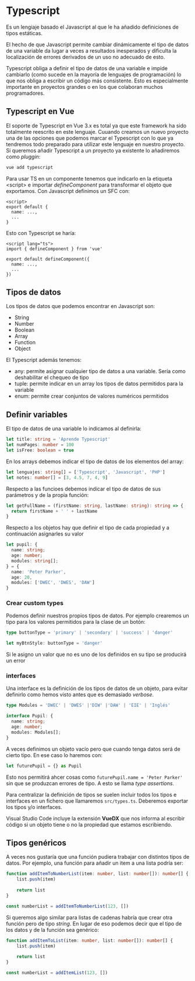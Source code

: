 # Typescript
Es un lengiaje basado el Javascript al que le ha añadido definiciones de tipos estáticas. 

El hecho de que Javascript permite cambiar dinámicamente el tipo de datos de una variable da lugar a veces a resultados inesperados y dificulta la localización de errores derivados de un uso no adecuado de esto.

Typescript obliga a definir el tipo de datos de una variable e impide cambiarlo (como sucede en la mayoría de lenguajes de programación) lo que nos obliga a escribir un código más consistente. Esto es especialmente importante en proyectos grandes o en los que colaboran muchos programadores.

## Typescript en Vue
El soporte de Typescript en Vue 3.x es total ya que este framework ha sido totalmente reescrito en este lenguaje. Cuuando creamos un nuevo proyecto una de las opciones que podemos marcar el Typescript con lo que ya tendremos todo preparado para utilizar este lenguaje en nuestro proyecto. Si queremos añadir Typescript a un proyecto ya existente lo añadiremos como _pluggin_:
```bash
vue add typescript
```

Para usar TS en un componente tenemos que indicarlo en la etiqueta \<script> e importar _defineComponent_ para transformar el objeto que exportamos. Con Javascript definimos un SFC con:
```vue
<script>
export default {
  name: ...,
  ...
}
```

Esto con Typescript se haría:
```vue
<script lang="ts">
import { defineComponent } from 'vue'

export default defineComponent({
  name: ...,
  ...
})
```

## Tipos de datos
Los tipos de datos que podemos encontrar en Javascript son:
- String
- Number
- Boolean
- Array
- Function
- Object

El Typescript además tenemos:
- any: permite asignar cualquier tipo de datos a una variable. Sería como deshabilitar el chequeo de tipo
- tuple: permite indicar en un array los tipos de datos permitidos para la variable
- enum: permite crear conjuntos de valores numéricos permitidos

## Definir variables
El tipo de datos de una variable lo indicamos al definirla:
```typescript
let title: string = 'Aprende Typescript'
let numPages: number = 100
let isFree: boolean = true
```

En los arrays debemos indicar el tipo de datos de los elementos del array:
```typescript
let lenguajes: string[] = ['Typescript', 'Javascript', 'PHP']
let notes: number[] = [3, 4.5, 7, 4, 9]
```

Respecto a las funcioes debemos indicar el tipo de datos de sus parámetros y de la propia función:
```typescript
let getFullName = (firstName: string, lastName: string): string => {
  return firstName + ' ' + lastName
}
```

Respecto a los objetos hay que definir el tipo de cada propiedad y a continuación asignarles su valor
```typescript
let pupil: {
  name: string;
  age: number;
  modules: string[];
} = {
  name: 'Peter Parker',
  age: 20,
  modules: ['DWEC', 'DWES', 'DAW']
}
```

### Crear custom types
Podemos definir nuestros propios tipos de datos. Por ejemplo crearemos un tipo para los valores permitidos para la clase de un botón:
```typescript
type buttonType = 'primary' | 'secondary' | 'success' | 'danger'

let myBtnStyle: buttonType = 'danger'
```
Si le asigno un valor que no es uno de los definidos en su tipo se producirá un error
 
### interfaces
Una interface es la definición de los tipos de datos de un objeto, para evitar definirlo como hemos visto antes que es demasiado _verbose_.
```typescript
type Modules = 'DWEC' | 'DWES' |'DIW' |'DAW' | 'EIE' | 'Inglés'

interface Pupil: {
  name: string;
  age: number;
  modules: Modules[];
}
```

A veces definimos un objeto vacío pero que cuando tenga datos será de cierto tipo. En ese caso lo haremos con:
```typescript
let futurePupil = {} as Pupil
```

Esto nos permitirá ahcer cosas como `futurePupil.name = 'Peter Parker'` sin que se produzcan errores de tipo. A esto se llama _type assertions_.

Para centralizar la definición de tipos se suelen incluir todos los tipos e interfaces en un fichero que llamaremos `src/types.ts`. Deberemos exportar los tipos y/o interfaces.

Visual Studio Code incluye la extensión **VueDX** que nos informa al escribir código si un objeto tiene o no la propiedad que estamos escribiendo.

## Tipos genéricos
A veces nos gustaría que una función pudiera trabajar con distintos tipos de datos. Por ejemplo, una función para añadir un item a una lista podría ser:
```typescript
function addItemToNumberList(item: number, list: number[]): number[] {
    list.push(item)
  
    return list
}

const numberList = addItemToNumberList(123, [])
```

Si queremos  algo similar para listas de cadenas habría que crear otra función pero de tipo _string_. En lugar de eso podemos decir que el tipo de los datos y de la función sea genérico:
```typescript
function addItemToList(item: number, list: number[]): number[] {
    list.push(item)
  
    return list
}

const numberList = addItemList(123, [])
```

